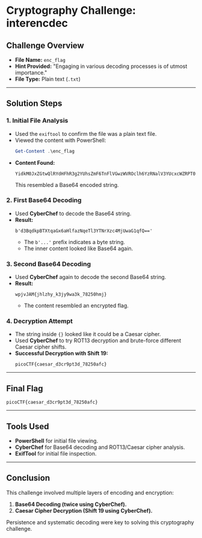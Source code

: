 # Cryptography Challenge: interencdec

## Challenge Overview
- **File Name:** `enc_flag`
- **Hint Provided:** "Engaging in various decoding processes is of utmost importance."
- **File Type:** Plain text (`.txt`)

---

## Solution Steps

### 1. Initial File Analysis
- Used the `exiftool` to confirm the file was a plain text file.
- Viewed the content with PowerShell:
  ```powershell
  Get-Content .\enc_flag
  ```
- **Content Found:**
  ```
  YidkM0JxZGtwQlRYdHFhR3g2YUhsZmF6TnFlVGwzWVROclh6YzRNalV3YUcxcWZRPT0nCg==
  ```
  This resembled a Base64 encoded string.

### 2. First Base64 Decoding
- Used **CyberChef** to decode the Base64 string.
- **Result:**
  ```
  b'd3BqdkpBTXtqaGx6aHlfazNqeTl3YTNrXzc4MjUwaG1qfQ=='
  ```
  - The `b'...'` prefix indicates a byte string.
  - The inner content looked like Base64 again.

### 3. Second Base64 Decoding
- Used **CyberChef** again to decode the second Base64 string.
- **Result:**
  ```
  wpjvJAM{jhlzhy_k3jy9wa3k_78250hmj}
  ```
  - The content resembled an encrypted flag.

### 4. Decryption Attempt
- The string inside `{}` looked like it could be a Caesar cipher.
- Used **CyberChef** to try ROT13 decryption and brute-force different Caesar cipher shifts.
- **Successful Decryption with Shift 19:**
  ```
  picoCTF{caesar_d3cr9pt3d_78250afc}
  ```

---

## Final Flag
```
picoCTF{caesar_d3cr9pt3d_78250afc}
```

---

## Tools Used
- **PowerShell** for initial file viewing.
- **CyberChef** for Base64 decoding and ROT13/Caesar cipher analysis.
- **ExifTool** for initial file inspection.

---

## Conclusion
This challenge involved multiple layers of encoding and encryption:
1. **Base64 Decoding (twice using CyberChef).**
2. **Caesar Cipher Decryption (Shift 19 using CyberChef).**

Persistence and systematic decoding were key to solving this cryptography challenge.

